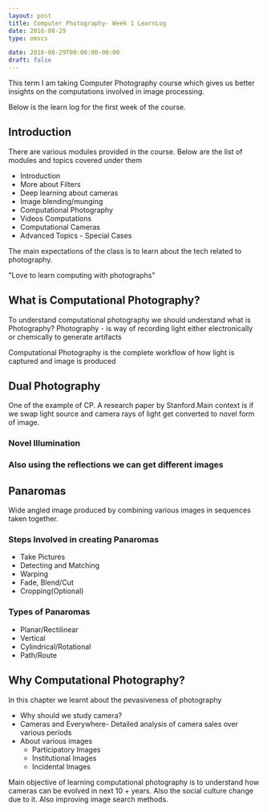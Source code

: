 ```yaml
---
layout: post
title: Computer Photography- Week 1 LearnLog
date: 2016-08-29
type: omscs

date: 2016-08-29T00:00:00-00:00
draft: false
---
```


This term I am taking Computer Photography course which gives us better insights on the computations involved in image processing.

Below is the learn log for the first week of the course.

## Introduction

There are various modules provided in the course. Below are the list of modules and topics covered under them

* Introduction
* More about Filters
* Deep learning about cameras
* Image blending/munging
* Computational Photography
* Videos Computations
* Computational Cameras
* Advanced Topics - Special Cases

The main expectations of the class is to learn about the tech related to photography.

"Love to learn computing with photographs"

## What is Computational Photography?

To understand computational photography we should understand what is Photography?
Photography - is way of recording light either electronically or chemically to generate artifacts

Computational Photography is the complete workflow of how light is captured and image is produced

## Dual Photography

One of the example of CP. A research paper by Stanford.Main context is if we swap light source and camera rays of light get converted to novel form of image.
   ### Novel Illumination
   ### Also using the reflections we can get different images

## Panaromas

Wide angled image produced by combining various images in sequences taken together.

### Steps Involved in creating Panaromas
* Take Pictures
* Detecting and Matching
* Warping
* Fade, Blend/Cut
* Cropping(Optional)

### Types of Panaromas
* Planar/Rectilinear
* Vertical
* Cylindrical/Rotational
* Path/Route

## Why Computational Photography?

In this chapter we learnt about the pevasiveness of photography

* Why should we study camera? 
* Cameras and Everywhere- Detailed analysis of camera sales over various periods
* About various images
    * Participatory Images
    * Institutional Images
    * Incidental Images

Main objective of learning computational photography is to understand how cameras can be evolved in next 10 + years. Also the social culture change due to it. Also improving image search methods.      